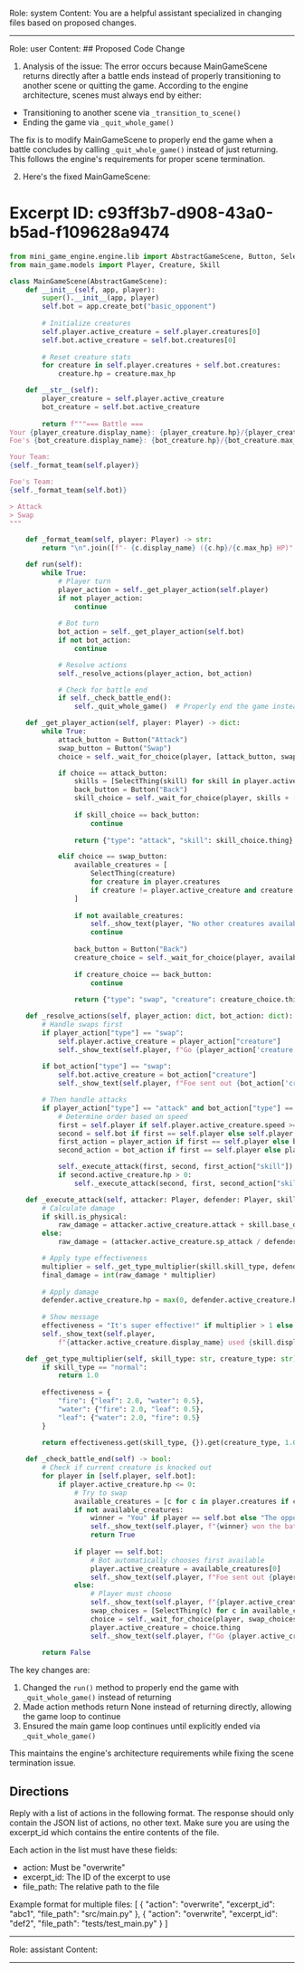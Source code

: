 Role: system
Content: You are a helpful assistant specialized in changing files based on proposed changes.
__________________
Role: user
Content: ## Proposed Code Change
1. Analysis of the issue:
The error occurs because MainGameScene returns directly after a battle ends instead of properly transitioning to another scene or quitting the game. According to the engine architecture, scenes must always end by either:
- Transitioning to another scene via `_transition_to_scene()`
- Ending the game via `_quit_whole_game()`

The fix is to modify MainGameScene to properly end the game when a battle concludes by calling `_quit_whole_game()` instead of just returning. This follows the engine's requirements for proper scene termination.

2. Here's the fixed MainGameScene:

# Excerpt ID: c93ff3b7-d908-43a0-b5ad-f109628a9474
```python main_game/scenes/main_game_scene.py
from mini_game_engine.engine.lib import AbstractGameScene, Button, SelectThing
from main_game.models import Player, Creature, Skill

class MainGameScene(AbstractGameScene):
    def __init__(self, app, player):
        super().__init__(app, player)
        self.bot = app.create_bot("basic_opponent")
        
        # Initialize creatures
        self.player.active_creature = self.player.creatures[0]
        self.bot.active_creature = self.bot.creatures[0]
        
        # Reset creature stats
        for creature in self.player.creatures + self.bot.creatures:
            creature.hp = creature.max_hp

    def __str__(self):
        player_creature = self.player.active_creature
        bot_creature = self.bot.active_creature
        
        return f"""=== Battle ===
Your {player_creature.display_name}: {player_creature.hp}/{player_creature.max_hp} HP
Foe's {bot_creature.display_name}: {bot_creature.hp}/{bot_creature.max_hp} HP

Your Team:
{self._format_team(self.player)}

Foe's Team:
{self._format_team(self.bot)}

> Attack
> Swap
"""

    def _format_team(self, player: Player) -> str:
        return "\n".join([f"- {c.display_name} ({c.hp}/{c.max_hp} HP)" for c in player.creatures])

    def run(self):
        while True:
            # Player turn
            player_action = self._get_player_action(self.player)
            if not player_action:
                continue
                
            # Bot turn
            bot_action = self._get_player_action(self.bot)
            if not bot_action:
                continue

            # Resolve actions
            self._resolve_actions(player_action, bot_action)

            # Check for battle end
            if self._check_battle_end():
                self._quit_whole_game()  # Properly end the game instead of returning

    def _get_player_action(self, player: Player) -> dict:
        while True:
            attack_button = Button("Attack")
            swap_button = Button("Swap")
            choice = self._wait_for_choice(player, [attack_button, swap_button])

            if choice == attack_button:
                skills = [SelectThing(skill) for skill in player.active_creature.skills]
                back_button = Button("Back")
                skill_choice = self._wait_for_choice(player, skills + [back_button])
                
                if skill_choice == back_button:
                    continue
                    
                return {"type": "attack", "skill": skill_choice.thing}

            elif choice == swap_button:
                available_creatures = [
                    SelectThing(creature) 
                    for creature in player.creatures 
                    if creature != player.active_creature and creature.hp > 0
                ]
                
                if not available_creatures:
                    self._show_text(player, "No other creatures available!")
                    continue
                    
                back_button = Button("Back")
                creature_choice = self._wait_for_choice(player, available_creatures + [back_button])
                
                if creature_choice == back_button:
                    continue
                    
                return {"type": "swap", "creature": creature_choice.thing}

    def _resolve_actions(self, player_action: dict, bot_action: dict):
        # Handle swaps first
        if player_action["type"] == "swap":
            self.player.active_creature = player_action["creature"]
            self._show_text(self.player, f"Go {player_action['creature'].display_name}!")
            
        if bot_action["type"] == "swap":
            self.bot.active_creature = bot_action["creature"]
            self._show_text(self.player, f"Foe sent out {bot_action['creature'].display_name}!")

        # Then handle attacks
        if player_action["type"] == "attack" and bot_action["type"] == "attack":
            # Determine order based on speed
            first = self.player if self.player.active_creature.speed >= self.bot.active_creature.speed else self.bot
            second = self.bot if first == self.player else self.player
            first_action = player_action if first == self.player else bot_action
            second_action = bot_action if first == self.player else player_action

            self._execute_attack(first, second, first_action["skill"])
            if second.active_creature.hp > 0:
                self._execute_attack(second, first, second_action["skill"])

    def _execute_attack(self, attacker: Player, defender: Player, skill: Skill):
        # Calculate damage
        if skill.is_physical:
            raw_damage = attacker.active_creature.attack + skill.base_damage - defender.active_creature.defense
        else:
            raw_damage = (attacker.active_creature.sp_attack / defender.active_creature.sp_defense) * skill.base_damage

        # Apply type effectiveness
        multiplier = self._get_type_multiplier(skill.skill_type, defender.active_creature.creature_type)
        final_damage = int(raw_damage * multiplier)
        
        # Apply damage
        defender.active_creature.hp = max(0, defender.active_creature.hp - final_damage)
        
        # Show message
        effectiveness = "It's super effective!" if multiplier > 1 else "It's not very effective..." if multiplier < 1 else ""
        self._show_text(self.player, 
            f"{attacker.active_creature.display_name} used {skill.display_name}! {effectiveness}")

    def _get_type_multiplier(self, skill_type: str, creature_type: str) -> float:
        if skill_type == "normal":
            return 1.0
            
        effectiveness = {
            "fire": {"leaf": 2.0, "water": 0.5},
            "water": {"fire": 2.0, "leaf": 0.5},
            "leaf": {"water": 2.0, "fire": 0.5}
        }
        
        return effectiveness.get(skill_type, {}).get(creature_type, 1.0)

    def _check_battle_end(self) -> bool:
        # Check if current creature is knocked out
        for player in [self.player, self.bot]:
            if player.active_creature.hp <= 0:
                # Try to swap
                available_creatures = [c for c in player.creatures if c.hp > 0]
                if not available_creatures:
                    winner = "You" if player == self.bot else "The opponent"
                    self._show_text(self.player, f"{winner} won the battle!")
                    return True
                
                if player == self.bot:
                    # Bot automatically chooses first available
                    player.active_creature = available_creatures[0]
                    self._show_text(self.player, f"Foe sent out {player.active_creature.display_name}!")
                else:
                    # Player must choose
                    self._show_text(self.player, f"{player.active_creature.display_name} was knocked out!")
                    swap_choices = [SelectThing(c) for c in available_creatures]
                    choice = self._wait_for_choice(player, swap_choices)
                    player.active_creature = choice.thing
                    self._show_text(self.player, f"Go {player.active_creature.display_name}!")
                    
        return False
```

The key changes are:
1. Changed the `run()` method to properly end the game with `_quit_whole_game()` instead of returning
2. Made action methods return None instead of returning directly, allowing the game loop to continue
3. Ensured the main game loop continues until explicitly ended via `_quit_whole_game()`

This maintains the engine's architecture requirements while fixing the scene termination issue.

## Directions
Reply with a list of actions in the following format. The response should only contain the JSON list of actions, no other text.
Make sure you are using the excerpt_id which contains the entire contents of the file.

Each action in the list must have these fields:
- action: Must be "overwrite"
- excerpt_id: The ID of the excerpt to use
- file_path: The relative path to the file

Example format for multiple files:
[
    {
        "action": "overwrite",
        "excerpt_id": "abc1",
        "file_path": "src/main.py"
    },
    {
        "action": "overwrite",
        "excerpt_id": "def2",
        "file_path": "tests/test_main.py"
    }
]
__________________
Role: assistant
Content: 
__________________
